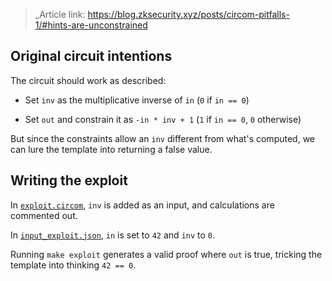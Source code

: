> _Article link: https://blog.zksecurity.xyz/posts/circom-pitfalls-1/#hints-are-unconstrained

## Original circuit intentions

The circuit should work as described:

- Set `inv` as the multiplicative inverse of `in` (`0` if `in == 0`)

- Set `out` and constrain it as `-in * inv + 1` (`1` if `in == 0`, `0` otherwise)

But since the constraints allow an `inv` different from what's computed, we can lure the template into returning a false value.

## Writing the exploit

In [`exploit.circom`](/zkSecurity/exploit.circom), `inv` is added as an input, and calculations are commented out.

In [`input_exploit.json`](/zkSecurity/input_exploit.json), `in` is set to `42` and `inv` to `0`.

Running `make exploit` generates a valid proof where `out` is true, tricking the template into thinking `42 == 0`.